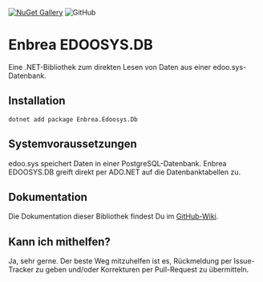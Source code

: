 [![NuGet Gallery](https://img.shields.io/badge/NuGet%20Gallery-Enbrea.edoosys.db-blue.svg)](https://www.nuget.org/packages/Enbrea.Edoosys.Db/)
![GitHub](https://img.shields.io/github/license/Enbrea/Enbrea.edoosys.db)

# Enbrea EDOOSYS.DB

Eine .NET-Bibliothek zum direkten Lesen von Daten aus einer edoo.sys-Datenbank. 

## Installation

```
dotnet add package Enbrea.Edoosys.Db
```

## Systemvoraussetzungen

edoo.sys speichert Daten in einer PostgreSQL-Datenbank. Enbrea EDOOSYS.DB greift direkt per ADO.NET auf die Datenbanktabellen zu. 

## Dokumentation

Die Dokumentation dieser Bibliothek findest Du im [GitHub-Wiki](https://github.com/Enbrea/Enbrea.edoosys.db/wiki).

## Kann ich mithelfen?

Ja, sehr gerne. Der beste Weg mitzuhelfen ist es, Rückmeldung per Issue-Tracker zu geben und/oder Korrekturen per Pull-Request zu übermitteln.
